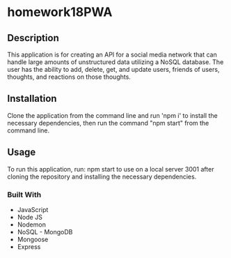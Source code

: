 # homework18PWA

## Description 
This application is for creating an API for a social media network that can handle large amounts of unstructured data utilizing a NoSQL database. The user has the ability to add, delete, get, and update users, friends of users, thoughts, and reactions on those thoughts.

## Installation
Clone the application from the command line and run 'npm i' to install the necessary dependencies, then run the command "npm start" from the command line. 

## Usage
To run this application, run: npm start to use on a local server 3001 after cloning the repository and installing the necessary dependencies.

### Built With 

 * JavaScript
 * Node JS
 * Nodemon
 * NoSQL - MongoDB
 * Mongoose
 * Express

